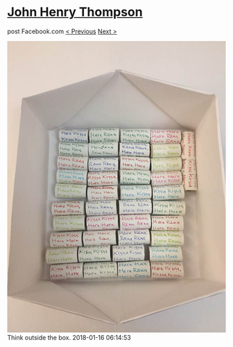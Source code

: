 # [John Henry Thompson](../README.md)
post Facebook.com
[< Previous](2018-02-01-2.md) [Next >](2018-01-16-2.md)

[![](../media/2018-01-16/Timeline-Photos-Think-outside-the-box.jpg)](../README.md)
Think outside the box.
2018-01-16 06:14:53